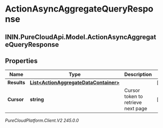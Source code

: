 # ActionAsyncAggregateQueryResponse

## ININ.PureCloudApi.Model.ActionAsyncAggregateQueryResponse

## Properties

|Name | Type | Description | Notes|
|------------ | ------------- | ------------- | -------------|
| **Results** | [**List&lt;ActionAggregateDataContainer&gt;**](ActionAggregateDataContainer) |  | [optional] |
| **Cursor** | **string** | Cursor token to retrieve next page | [optional] |



_PureCloudPlatform.Client.V2 245.0.0_
